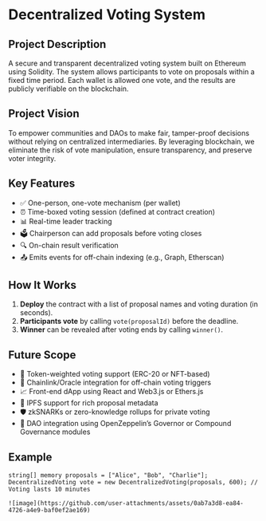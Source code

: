 # Decentralized Voting System

## Project Description
A secure and transparent decentralized voting system built on Ethereum using Solidity. The system allows participants to vote on proposals within a fixed time period. Each wallet is allowed one vote, and the results are publicly verifiable on the blockchain.

## Project Vision
To empower communities and DAOs to make fair, tamper-proof decisions without relying on centralized intermediaries. By leveraging blockchain, we eliminate the risk of vote manipulation, ensure transparency, and preserve voter integrity.

## Key Features
- ✅ One-person, one-vote mechanism (per wallet)
- ⏰ Time-boxed voting session (defined at contract creation)
- 📊 Real-time leader tracking
- 🗳 Chairperson can add proposals before voting closes
- 🔍 On-chain result verification
- 📤 Emits events for off-chain indexing (e.g., Graph, Etherscan)

## How It Works
1. **Deploy** the contract with a list of proposal names and voting duration (in seconds).
2. **Participants vote** by calling `vote(proposalId)` before the deadline.
3. **Winner** can be revealed after voting ends by calling `winner()`.

## Future Scope
- 🧠 Token-weighted voting support (ERC-20 or NFT-based)
- 🔗 Chainlink/Oracle integration for off-chain voting triggers
- 📈 Front-end dApp using React and Web3.js or Ethers.js
- 📂 IPFS support for rich proposal metadata
- 🛡️ zkSNARKs or zero-knowledge rollups for private voting
- 👥 DAO integration using OpenZeppelin’s Governor or Compound Governance modules

## Example
```solidity
string[] memory proposals = ["Alice", "Bob", "Charlie"];
DecentralizedVoting vote = new DecentralizedVoting(proposals, 600); // Voting lasts 10 minutes

![image](https://github.com/user-attachments/assets/0ab7a3d8-ea84-4726-a4e9-baf0ef2ae169)

